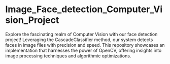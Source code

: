# Image_Face_detection_Computer_Vision_Project
Explore the fascinating realm of Computer Vision with our face detection project! Leveraging the CascadeClassifier method, our system detects faces in image files with precision and speed. This repository showcases an implementation that harnesses the power of OpenCV, offering insights into image processing techniques and algorithmic optimizations.

